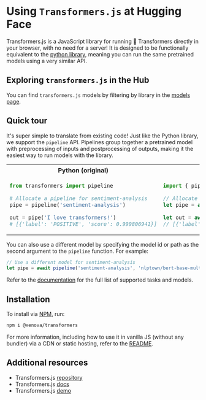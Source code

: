 # Using `Transformers.js` at Hugging Face

Transformers.js is a JavaScript library for running 🤗 Transformers directly in your browser, with no need for a server! It is designed to be functionally equivalent to the [python library](https://github.com/huggingface/transformers), meaning you can run the same pretrained models using a very similar API.

## Exploring `transformers.js` in the Hub

You can find `transformers.js` models by filtering by library in the [models page](https://huggingface.co/models?library=transformers.js).



## Quick tour


It's super simple to translate from existing code! Just like the Python library, we support the `pipeline` API. Pipelines group together a pretrained model with preprocessing of inputs and postprocessing of outputs, making it the easiest way to run models with the library.

<table>
<tr>
<th width="440px" align="center"><b>Python (original)</b></th>
<th width="440px" align="center"><b>Javascript (ours)</b></th>
</tr>
<tr>
<td>

```python
from transformers import pipeline

# Allocate a pipeline for sentiment-analysis
pipe = pipeline('sentiment-analysis')

out = pipe('I love transformers!')
# [{'label': 'POSITIVE', 'score': 0.999806941}]
```

</td>
<td>

```javascript
import { pipeline } from '@xenova/transformers';

// Allocate a pipeline for sentiment-analysis
let pipe = await pipeline('sentiment-analysis');

let out = await pipe('I love transformers!');
// [{'label': 'POSITIVE', 'score': 0.999817686}]
```

</td>
</tr>
</table>


You can also use a different model by specifying the model id or path as the second argument to the `pipeline` function. For example:
```javascript
// Use a different model for sentiment-analysis
let pipe = await pipeline('sentiment-analysis', 'nlptown/bert-base-multilingual-uncased-sentiment');
```

Refer to the [documentation](https://huggingface.co/docs/transformers.js) for the full list of supported tasks and models.

## Installation

To install via [NPM](https://www.npmjs.com/package/@xenova/transformers), run:
```bash
npm i @xenova/transformers
```

For more information, including how to use it in vanilla JS (without any bundler) via a CDN or static hosting, refer to the [README](https://github.com/xenova/transformers.js/blob/main/README.md#installation).


## Additional resources

* Transformers.js [repository](https://github.com/xenova/transformers.js)
* Transformers.js [docs](https://huggingface.co/docs/transformers.js)
* Transformers.js [demo](https://xenova.github.io/transformers.js/)
